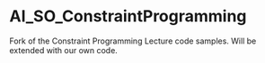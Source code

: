 # AI_SO_ConstraintProgramming

Fork of the Constraint Programming Lecture code samples. Will be extended with our own code.
